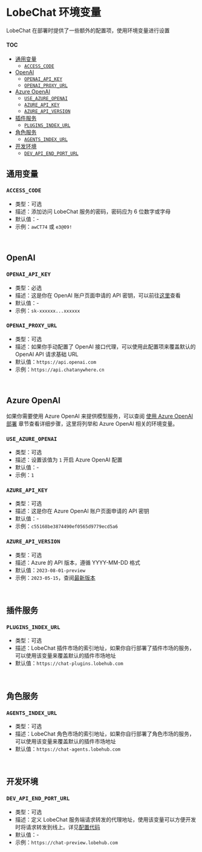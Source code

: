 # LobeChat 环境变量

LobeChat 在部署时提供了一些额外的配置项，使用环境变量进行设置

#### TOC

- [通用变量](#通用变量)
  - [`ACCESS_CODE`](#access_code)
- [OpenAI](#openai)
  - [`OPENAI_API_KEY`](#openai_api_key)
  - [`OPENAI_PROXY_URL`](#openai_proxy_url)
- [Azure OpenAI](#azure-openai)
  - [`USE_AZURE_OPENAI`](#use_azure_openai)
  - [`AZURE_API_KEY`](#azure_api_key)
  - [`AZURE_API_VERSION`](#azure_api_version)
- [插件服务](#插件服务)
  - [`PLUGINS_INDEX_URL`](#plugins_index_url)
- [角色服务](#角色服务)
  - [`AGENTS_INDEX_URL`](#agents_index_url)
- [开发环境](#开发环境)
  - [`DEV_API_END_PORT_URL`](#dev_api_end_port_url)

## 通用变量

### `ACCESS_CODE`

- 类型：可选
- 描述：添加访问 LobeChat 服务的密码，密码应为 6 位数字或字母
- 默认值：-
- 示例：`awCT74` 或 `e3@09!`

<br/>

## OpenAI

### `OPENAI_API_KEY`

- 类型：必选
- 描述：这是你在 OpenAI 账户页面申请的 API 密钥，可以前往[这里][openai-api-page]查看
- 默认值：-
- 示例：`sk-xxxxxx...xxxxxx`

### `OPENAI_PROXY_URL`

- 类型：可选
- 描述：如果你手动配置了 OpenAI 接口代理，可以使用此配置项来覆盖默认的 OpenAI API 请求基础 URL
- 默认值：`https://api.openai.com`
- 示例：`https://api.chatanywhere.cn`

<br/>

## Azure OpenAI

如果你需要使用 Azure OpenAI 来提供模型服务，可以查阅 [使用 Azure OpenAI 部署](./Deploy-with-Azure-OpenAI.zh-CN.md) 章节查看详细步骤，这里将列举和 Azure OpenAI 相关的环境变量。

### `USE_AZURE_OPENAI`

- 类型：可选
- 描述：设置该值为 `1` 开启 Azure OpenAI 配置
- 默认值：-
- 示例：`1`

### `AZURE_API_KEY`

- 类型：可选
- 描述：这是你在 Azure OpenAI 账户页面申请的 API 密钥
- 默认值：-
- 示例：`c55168be3874490ef0565d9779ecd5a6`

### `AZURE_API_VERSION`

- 类型：可选
- 描述：Azure 的 API 版本，遵循 YYYY-MM-DD 格式
- 默认值：`2023-08-01-preview`
- 示例：`2023-05-15`，查阅[最新版本][azure-api-verion-url]

<br/>

## 插件服务

### `PLUGINS_INDEX_URL`

- 类型：可选
- 描述：LobeChat 插件市场的索引地址，如果你自行部署了插件市场的服务，可以使用该变量来覆盖默认的插件市场地址
- 默认值：`https://chat-plugins.lobehub.com`

<br/>

## 角色服务

### `AGENTS_INDEX_URL`

- 类型：可选
- 描述：LobeChat 角色市场的索引地址，如果你自行部署了角色市场的服务，可以使用该变量来覆盖默认的插件市场地址
- 默认值：`https://chat-agents.lobehub.com`

<br/>

## 开发环境

### `DEV_API_END_PORT_URL`

- 类型：可选
- 描述：定义 LobeChat 服务端请求转发的代理地址，使用该变量可以方便开发时将请求转发到线上。详见[配置代码](https://Azuo.com/lobehub/lobe-chat/blob/main/next.config.mjs#L29-L38)
- 默认值：-
- 示例：`https://chat-preview.lobehub.com`

[azure-api-verion-url]: https://docs.microsoft.com/zh-cn/azure/developer/javascript/api-reference/es-modules/azure-sdk/ai-translation/translationconfiguration?view=azure-node-latest#api-version
[openai-api-page]: https://platform.openai.com/account/api-keys
